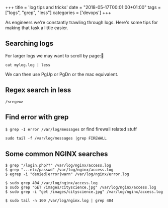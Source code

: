 +++
title = 'log tips and tricks'
date = "2018-05-17T00:01:00+01:00"
tags = ["logs", "grep", "less"]
categories = ['devops']
+++

As engineers we're constantly trawling through logs. Here's some tips for making that task a little easier.

## Searching logs
For larger logs we may want to scroll by page:

`cat mylog.log | less`

We can then use PgUp or PgDn or the mac equivalent.

## Regex search in less
`/<regex>`

## Find error with grep
`$ grep -I error /var/log/messages`
or find firewall related stuff

`sudo tail -f /var/log/messages |grep FIREWALL`

## Some common NGINX searches

```
$ grep "/login.php??" /var/log/nginx/access.log
$ grep "...etc/passwd" /var/log/nginx/access.log
$ egrep -i "denied|error|warn" /var/log/nginx/error.log

$ sudo grep 404 /var/log/nginx/access.log
$ sudo grep "GET /images/cityscience.jpg" /var/log/nginx/access.log
$ sudo grep -i "get /images/cityscience.jpg" /var/log/nginx/access.log

$ sudo tail -n 100 /var/log/nginx.log | grep 404
```